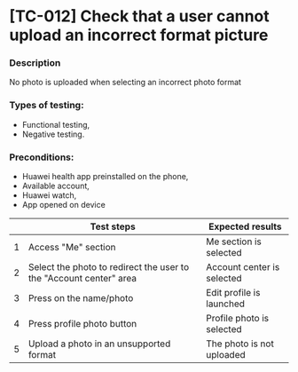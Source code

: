 # **[TC-012] Check that a user cannot upload an incorrect format picture**

### **Description**

No photo is uploaded when selecting an incorrect photo format

### **Types of testing:**

- Functional testing,
- Negative testing.

### **Preconditions:**

- Huawei health app preinstalled on the phone,
- Available account,
- Huawei watch,
- App opened on device

|     | **Test steps**                                                     | **Expected results**       |
| --- | ------------------------------------------------------------------ | -------------------------- |
| 1   | Access "Me" section                                                | Me section is selected     |
| 2   | Select the photo to redirect the user to the "Account center" area | Account center is selected |
| 3   | Press on the name/photo                                            | Edit profile is launched   |
| 4   | Press profile photo button                                         | Profile photo is selected  |
| 5   | Upload a photo in an unsupported format                            | The photo is not uploaded  |
